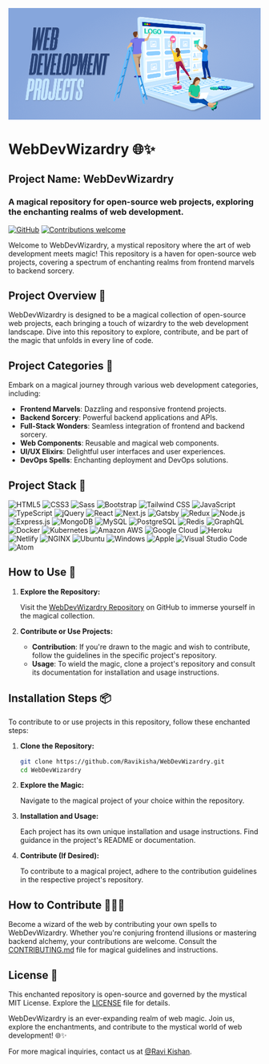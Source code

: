 ![Poster](./docs/poster.png)

# WebDevWizardry 🌐✨

## Project Name: WebDevWizardry

### A magical repository for open-source web projects, exploring the enchanting realms of web development.

[![GitHub](https://img.shields.io/badge/GitHub-Repository-green)](https://github.com/Ravikisha/WebDevWizardry)
[![Contributions welcome](https://img.shields.io/badge/Contributions-Welcome-brightgreen.svg)](CONTRIBUTING.md)

Welcome to WebDevWizardry, a mystical repository where the art of web development meets magic! This repository is a haven for open-source web projects, covering a spectrum of enchanting realms from frontend marvels to backend sorcery.

## Project Overview 🚀

WebDevWizardry is designed to be a magical collection of open-source web projects, each bringing a touch of wizardry to the web development landscape. Dive into this repository to explore, contribute, and be part of the magic that unfolds in every line of code.

## Project Categories 🧙

Embark on a magical journey through various web development categories, including:

- **Frontend Marvels**: Dazzling and responsive frontend projects.
- **Backend Sorcery**: Powerful backend applications and APIs.
- **Full-Stack Wonders**: Seamless integration of frontend and backend sorcery.
- **Web Components**: Reusable and magical web components.
- **UI/UX Elixirs**: Delightful user interfaces and user experiences.
- **DevOps Spells**: Enchanting deployment and DevOps solutions.

## Project Stack 🧪
<p align="left">
<img src="https://img.shields.io/badge/HTML5-E34F26?logo=html5&logoColor=white&style=for-the-badge" alt="HTML5" />
<img src="https://img.shields.io/badge/CSS3-1572B6?logo=css3&logoColor=white&style=for-the-badge" alt="CSS3" />
<img src="https://img.shields.io/badge/Sass-CC6699?logo=sass&logoColor=white&style=for-the-badge" alt="Sass" />
<img src="https://img.shields.io/badge/Bootstrap-7952B3?logo=bootstrap&logoColor=white&style=for-the-badge" alt="Bootstrap" />
<img src="https://img.shields.io/badge/Tailwind CSS-38B2AC?logo=tailwind-css&logoColor=white&style=for-the-badge" alt="Tailwind CSS" />
<img src="https://img.shields.io/badge/JavaScript-F7DF1E?logo=javascript&logoColor=black&style=for-the-badge" alt="JavaScript" />
<img src="https://img.shields.io/badge/TypeScript-3178C6?logo=typescript&logoColor=white&style=for-the-badge" alt="TypeScript" />
<img src="https://img.shields.io/badge/jQuery-0769AD?logo=jquery&logoColor=white&style=for-the-badge" alt="jQuery" />
<img src="https://img.shields.io/badge/React-61DAFB?logo=react&logoColor=black&style=for-the-badge" alt="React" />
<img src="https://img.shields.io/badge/Next.js-000000?logo=next.js&logoColor=white&style=for-the-badge" alt="Next.js" />
<img src="https://img.shields.io/badge/Gatsby-663399?logo=gatsby&logoColor=white&style=for-the-badge" alt="Gatsby" />
<img src="https://img.shields.io/badge/Redux-764ABC?logo=redux&logoColor=white&style=for-the-badge" alt="Redux" />
<img src="https://img.shields.io/badge/Node.js-339933?logo=node.js&logoColor=white&style=for-the-badge" alt="Node.js" />
<img src="https://img.shields.io/badge/Express.js-000000?logo=express&logoColor=white&style=for-the-badge" alt="Express.js" />
<img src="https://img.shields.io/badge/MongoDB-47A248?logo=mongodb&logoColor=white&style=for-the-badge" alt="MongoDB" />
<img src="https://img.shields.io/badge/MySQL-4479A1?logo=mysql&logoColor=white&style=for-the-badge" alt="MySQL" />
<img src="https://img.shields.io/badge/PostgreSQL-336791?logo=postgresql&logoColor=white&style=for-the-badge" alt="PostgreSQL" />
<img src="https://img.shields.io/badge/Redis-DC382D?logo=redis&logoColor=white&style=for-the-badge" alt="Redis" />
<img src="https://img.shields.io/badge/GraphQL-E10098?logo=graphql&logoColor=white&style=for-the-badge" alt="GraphQL" />
<img src="https://img.shields.io/badge/Docker-2496ED?logo=docker&logoColor=white&style=for-the-badge" alt="Docker" />
<img src="https://img.shields.io/badge/Kubernetes-326CE5?logo=kubernetes&logoColor=white&style=for-the-badge" alt="Kubernetes" />
<img src="https://img.shields.io/badge/Amazon AWS-232F3E?logo=amazon-aws&logoColor=white&style=for-the-badge" alt="Amazon AWS" />
<img src="https://img.shields.io/badge/Google Cloud-4285F4?logo=google-cloud&logoColor=white&style=for-the-badge" alt="Google Cloud" />
<img src="https://img.shields.io/badge/Heroku-430098?logo=heroku&logoColor=white&style=for-the-badge" alt="Heroku" />
<img src="https://img.shields.io/badge/Netlify-00C7B7?logo=netlify&logoColor=white&style=for-the-badge" alt="Netlify" />
<img src="https://img.shields.io/badge/NGINX-009639?logo=nginx&logoColor=white&style=for-the-badge" alt="NGINX" />
<img src="https://img.shields.io/badge/Ubuntu-E95420?logo=ubuntu&logoColor=white&style=for-the-badge" alt="Ubuntu" />
<img src="https://img.shields.io/badge/Windows-0078D6?logo=windows&logoColor=white&style=for-the-badge" alt="Windows" />
<img src="https://img.shields.io/badge/Apple-999999?logo=apple&logoColor=white&style=for-the-badge" alt="Apple" />
<img src="https://img.shields.io/badge/Visual Studio Code-007ACC?logo=visual-studio-code&logoColor=white&style=for-the-badge" alt="Visual Studio Code" />
<img src="https://img.shields.io/badge/Atom-66595C?logo=atom&logoColor=white&style=for-the-badge" alt="Atom" />
</p>

## How to Use 🌟

1. **Explore the Repository:**

   Visit the [WebDevWizardry Repository](https://github.com/Ravikisha/WebDevWizardry) on GitHub to immerse yourself in the magical collection.

2. **Contribute or Use Projects:**

   - **Contribution**: If you're drawn to the magic and wish to contribute, follow the guidelines in the specific project's repository.
   - **Usage**: To wield the magic, clone a project's repository and consult its documentation for installation and usage instructions.

## Installation Steps 📦

To contribute to or use projects in this repository, follow these enchanted steps:

1. **Clone the Repository:**

   ```bash
   git clone https://github.com/Ravikisha/WebDevWizardry.git
   cd WebDevWizardry
   ```

2. **Explore the Magic:**

   Navigate to the magical project of your choice within the repository.

3. **Installation and Usage:**

   Each project has its own unique installation and usage instructions. Find guidance in the project's README or documentation.

4. **Contribute (If Desired):**

   To contribute to a magical project, adhere to the contribution guidelines in the respective project's repository.

## How to Contribute 🧑‍💻🔮

Become a wizard of the web by contributing your own spells to WebDevWizardry. Whether you're conjuring frontend illusions or mastering backend alchemy, your contributions are welcome. Consult the [CONTRIBUTING.md](CONTRIBUTING.md) file for magical guidelines and instructions.

## License 📜

This enchanted repository is open-source and governed by the mystical MIT License. Explore the [LICENSE](LICENSE) file for details.

WebDevWizardry is an ever-expanding realm of web magic. Join us, explore the enchantments, and contribute to the mystical world of web development! 🌐✨

For more magical inquiries, contact us at [@Ravi Kishan](mailto:ravikishan63392@gmail.com).